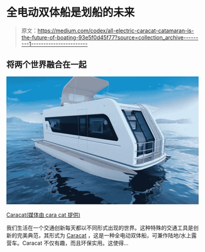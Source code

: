 # 全电动双体船是划船的未来

> 原文：<https://medium.com/codex/all-electric-caracat-catamaran-is-the-future-of-boating-93e5f0d45f77?source=collection_archive---------1----------------------->

## 将两个世界融合在一起

![](img/52565db9bc9611b1b504a484380b6600.png)

[Caracat(媒体由 cara cat 提供)](https://www.cara-cat.com/img/Dis_Deniz_Retouch1.jpg)

我们生活在一个交通创新每天都以不同形式出现的世界。这种特殊的交通工具是创新的完美典范，其形式为 [Caracat](https://www.cara-cat.com/#) ，这是一种全电动双体船，可兼作陆地/水上露营车。Caracat 不仅有趣，而且环保实用。这使得…